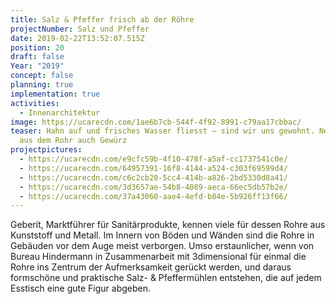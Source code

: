 ```yaml
---
title: Salz & Pfeffer frisch ab der Röhre
projectNumber: Salz und Pfeffer
date: 2019-02-22T13:52:07.515Z
position: 20
draft: false
Year: "2019"
concept: false
planning: true
implementation: true
activities:
  - Innenarchitektur
image: https://ucarecdn.com/1ae6b7cb-544f-4f92-8991-c79aa17cbbac/
teaser: Hahn auf und frisches Wasser fliesst – sind wir uns gewohnt. Neu rieselt
  aus dem Rohr auch Gewürz
projectpictures:
  - https://ucarecdn.com/e9cfc59b-4f10-478f-a5af-cc1737541c0e/
  - https://ucarecdn.com/64957391-16f8-4144-a524-c303f69599d4/
  - https://ucarecdn.com/c6c2cb20-5cc4-414b-a826-2bd5330d8a41/
  - https://ucarecdn.com/3d3657ae-54b8-4089-aeca-66ec5db57b2e/
  - https://ucarecdn.com/37a43060-aae4-4efd-b84e-5b926ff13f66/
---
```

Geberit, Marktführer für Sanitärprodukte, kennen viele für dessen Rohre aus Kunststoff und Metall. Im Innern von Böden und Wänden sind die Rohre in Gebäuden vor dem Auge meist verborgen. Umso erstaunlicher, wenn von Bureau Hindermann in Zusammenarbeit mit 3dimensional für einmal die Rohre ins Zentrum der Aufmerksamkeit gerückt werden, und daraus formschöne und praktische Salz- & Pfeffermühlen entstehen, die auf jedem Esstisch eine gute Figur abgeben.
